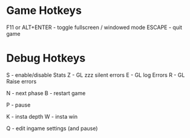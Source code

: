 
# Game Hotkeys

F11 or ALT+ENTER - toggle fullscreen / windowed mode
ESCAPE - quit game

# Debug Hotkeys

S - enable/disable Stats
Z - GL zzz silent errors
E - GL log Errors
R - GL Raise errors

N - next phase
B - restart game

P - pause

K - insta depth
W - insta win

Q - edit ingame settings (and pause)
